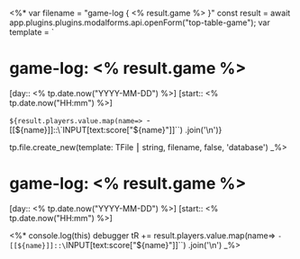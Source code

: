 <%*
var filename = "game-log { <% result.game %> }"
 const result = await app.plugins.plugins.modalforms.api.openForm("top-table-game");
var template = `
# game-log: <% result.game %>

[day:: <% tp.date.now("YYYY-MM-DD") %>] [start:: <% tp.date.now("HH:mm") %>]

`${result.players.value.map(name=> `- [[${name}]]::\`INPUT[text:score["${name}"]]\``)
.join('\n')}

tp.file.create_new(template: TFile ⎮ string, filename, false, 'database')
_%>

# game-log: <% result.game %>

[day:: <% tp.date.now("YYYY-MM-DD") %>] [start:: <% tp.date.now("HH:mm") %>]

<%*
console.log(this)
debugger
tR += result.players.value.map(name=> `- [[${name}]]::\`INPUT[text:score["${name}"]]\``)
    .join('\n')
_%>
